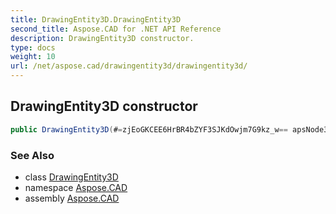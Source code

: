 ```yaml
---
title: DrawingEntity3D.DrawingEntity3D
second_title: Aspose.CAD for .NET API Reference
description: DrawingEntity3D constructor. 
type: docs
weight: 10
url: /net/aspose.cad/drawingentity3d/drawingentity3d/
---
```

## DrawingEntity3D constructor

```csharp
public DrawingEntity3D(#=zjEoGKCEE6HrBR4bZYF3SJKdOwjm7G9kz_w== apsNode3D)
```

### See Also

* class [DrawingEntity3D](../)
* namespace [Aspose.CAD](../../../aspose.cad/)
* assembly [Aspose.CAD](../../../)


